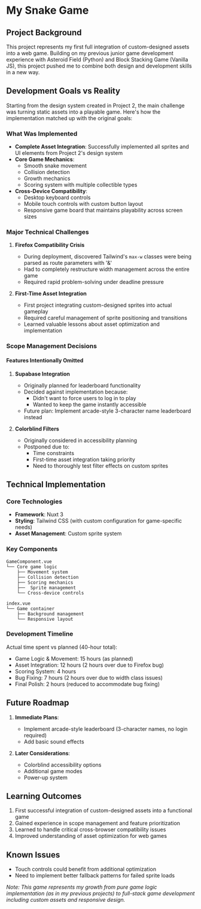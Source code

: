 # My Snake Game

## Project Background
This project represents my first full integration of custom-designed assets into a web game. Building on my previous junior game development experience with Asteroid Field (Python) and Block Stacking Game (Vanilla JS), this project pushed me to combine both design and development skills in a new way.

## Development Goals vs Reality
Starting from the design system created in Project 2, the main challenge was turning static assets into a playable game. Here's how the implementation matched up with the original goals:

### What Was Implemented
- **Complete Asset Integration**: Successfully implemented all sprites and UI elements from Project 2's design system
- **Core Game Mechanics**:
  - Smooth snake movement
  - Collision detection
  - Growth mechanics
  - Scoring system with multiple collectible types
- **Cross-Device Compatibility**:
  - Desktop keyboard controls
  - Mobile touch controls with custom button layout
  - Responsive game board that maintains playability across screen sizes

### Major Technical Challenges
1. **Firefox Compatibility Crisis**
   - During deployment, discovered Tailwind's `max-w` classes were being parsed as route parameters with '&'
   - Had to completely restructure width management across the entire game
   - Required rapid problem-solving under deadline pressure

2. **First-Time Asset Integration**
   - First project integrating custom-designed sprites into actual gameplay
   - Required careful management of sprite positioning and transitions
   - Learned valuable lessons about asset optimization and implementation

### Scope Management Decisions

#### Features Intentionally Omitted
1. **Supabase Integration**
   - Originally planned for leaderboard functionality
   - Decided against implementation because:
     - Didn't want to force users to log in to play
     - Wanted to keep the game instantly accessible
   - Future plan: Implement arcade-style 3-character name leaderboard instead

2. **Colorblind Filters**
   - Originally considered in accessibility planning
   - Postponed due to:
     - Time constraints
     - First-time asset integration taking priority
     - Need to thoroughly test filter effects on custom sprites

## Technical Implementation

### Core Technologies
- **Framework**: Nuxt 3
- **Styling**: Tailwind CSS (with custom configuration for game-specific needs)
- **Asset Management**: Custom sprite system

### Key Components
```
GameComponent.vue
└── Core game logic
    ├── Movement system
    ├── Collision detection
    ├── Scoring mechanics
    ├──  Sprite management
    └── Cross-device controls

index.vue
└── Game container
    ├── Background management
    └── Responsive layout
```

### Development Timeline
Actual time spent vs planned (40-hour total):
- Game Logic & Movement: 15 hours (as planned)
- Asset Integration: 12 hours (2 hours over due to Firefox bug)
- Scoring System: 4 hours
- Bug Fixing: 7 hours (2 hours over due to width class issues)
- Final Polish: 2 hours (reduced to accommodate bug fixing)

## Future Roadmap
1. **Immediate Plans**:
   - Implement arcade-style leaderboard (3-character names, no login required)
   - Add basic sound effects
   
2. **Later Considerations**:
   - Colorblind accessibility options
   - Additional game modes
   - Power-up system

## Learning Outcomes
1. First successful integration of custom-designed assets into a functional game
2. Gained experience in scope management and feature prioritization
3. Learned to handle critical cross-browser compatibility issues
4. Improved understanding of asset optimization for web games

## Known Issues
- Touch controls could benefit from additional optimization
- Need to implement better fallback patterns for failed sprite loads

*Note: This game represents my growth from pure game logic implementation (as in my previous projects) to full-stack game development including custom assets and responsive design.*

